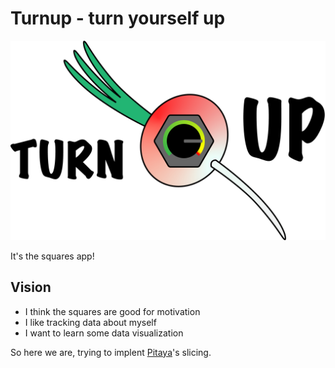 # Turnup - turn yourself up

![Turnup](./turnup_banner.png)

It's the squares app!

## Vision

- I think the squares are good for motivation
- I like tracking data about myself
- I want to learn some data visualization

So here we are, trying to implent [Pitaya](https://github.com/exr0nprojects/pitaya)'s slicing.

